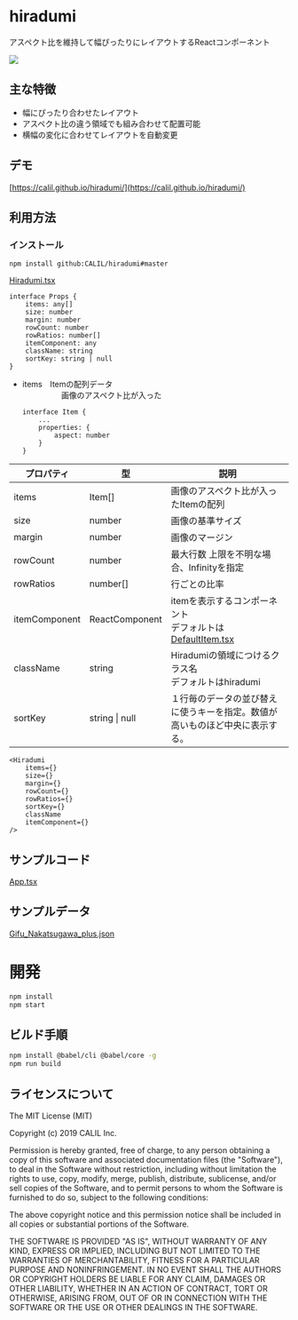 # hiradumi
アスペクト比を維持して幅ぴったりにレイアウトするReactコンポーネント

![](./screencapture.gif "")

## 主な特徴

- 幅にぴったり合わせたレイアウト
- アスペクト比の違う領域でも組み合わせて配置可能
- 横幅の変化に合わせてレイアウトを自動変更

## デモ
[https://calil.github.io/hiradumi/](https://calil.github.io/hiradumi/)


## 利用方法

### インストール

```
npm install github:CALIL/hiradumi#master
```


[Hiradumi.tsx](./src/Hiradumi.tsx)

```
interface Props {
    items: any[]
    size: number
    margin: number
    rowCount: number
    rowRatios: number[]
    itemComponent: any
    className: string
    sortKey: string | null
}
```

- items　Itemの配列データ  
　　　　　画像のアスペクト比が入った

    ```
    interface Item {
        ...
        properties: {
            aspect: number
        }
    }
    ```
| プロパティ | 型 | 説明 |
| ------------- | ------------- | ------------- |
| items | Item[] | 画像のアスペクト比が入ったItemの配列 |
| size | number | 画像の基準サイズ |
| margin | number | 画像のマージン |
| rowCount | number | 最大行数 上限を不明な場合、Infinityを指定 |
| rowRatios | number[] | 行ごとの比率 |
| itemComponent | ReactComponent | itemを表示するコンポーネント<br />デフォルトは[DefaultItem.tsx](./src/DefaultItem.tsx) |
| className | string | Hiradumiの領域につけるクラス名<br />デフォルトはhiradumi |
| sortKey | string \| null | １行毎のデータの並び替えに使うキーを指定。数値が高いものほど中央に表示する。 |

```
<Hiradumi
    items={}
    size={}
    margin={}
    rowCount={}
    rowRatios={}
    sortKey={}
    className
    itemComponent={}
/>
```


## サンプルコード

[App.tsx](./src/component/App.tsx)

## サンプルデータ

[Gifu_Nakatsugawa_plus.json](./Gifu_Nakatsugawa_plus.json)

# 開発

```bash
npm install
npm start
```

## ビルド手順

```bash
npm install @babel/cli @babel/core -g  
npm run build
```

## ライセンスについて
The MIT License (MIT)

Copyright (c) 2019 CALIL Inc.

Permission is hereby granted, free of charge, to any person obtaining a copy of this software and associated documentation files (the "Software"), to deal in the Software without restriction, including without limitation the rights to use, copy, modify, merge, publish, distribute, sublicense, and/or sell copies of the Software, and to permit persons to whom the Software is furnished to do so, subject to the following conditions:

The above copyright notice and this permission notice shall be included in all copies or substantial portions of the Software.

THE SOFTWARE IS PROVIDED "AS IS", WITHOUT WARRANTY OF ANY KIND, EXPRESS OR IMPLIED, INCLUDING BUT NOT LIMITED TO THE WARRANTIES OF MERCHANTABILITY, FITNESS FOR A PARTICULAR PURPOSE AND NONINFRINGEMENT. IN NO EVENT SHALL THE AUTHORS OR COPYRIGHT HOLDERS BE LIABLE FOR ANY CLAIM, DAMAGES OR OTHER LIABILITY, WHETHER IN AN ACTION OF CONTRACT, TORT OR OTHERWISE, ARISING FROM, OUT OF OR IN CONNECTION WITH THE SOFTWARE OR THE USE OR OTHER DEALINGS IN THE SOFTWARE.